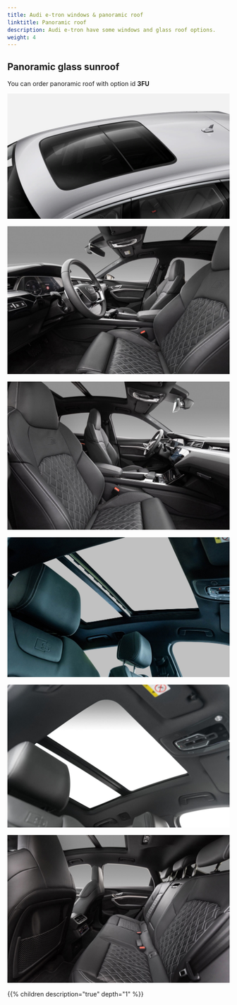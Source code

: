 ```yaml
---
title: Audi e-tron windows & panoramic roof
linktitle: Panoramic roof
description: Audi e-tron have some windows and glass roof options.
weight: 4
---
```



## Panoramic glass sunroof

You can order panoramic roof with option id **3FU**

![Panoramic roof](panoramaroof.png "Panoramic roof")

![Panoramic roof](panoramaroof_front_left.jpg "Panoramic roof")

![Panoramic roof](panoramaroof_front_right.jpg "Panoramic roof")

![Panoramic roof](panoramaroof_inside.jpg "The roof can be tilted")

![Panoramic roof](panoramaroof_inside_2.jpg "Panoramic roof")

![Panoramic roof](panoramaroof_rear.jpg "Panoramic roof")

{{% children description="true" depth="1" %}}
